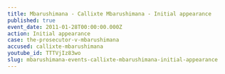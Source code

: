 ```yaml
---
title: Mbarushimana - Callixte Mbarushimana - Initial appearance
published: true
event_date: 2011-01-28T00:00:00.000Z
action: Initial appearance
case: the-prosecutor-v-mbarushimana
accused: callixte-mbarushimana
youtube_id: TTTVjIz83wo
slug: mbarushimana-events-callixte-mbarushimana-initial-appearance
---
```



